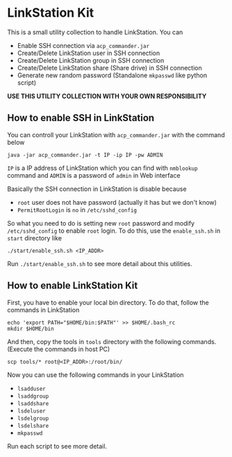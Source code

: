 LinkStation Kit
=============================================================================

This is a small utility collection to handle LinkStation.
You can

-   Enable SSH connection via `acp_commander.jar`
-   Create/Delete LinkStation user in SSH connection
-   Create/Delete LinkStation group in SSH connection
-   Create/Delete LinkStation share (Share drive) in SSH connection
-   Generate new random password (Standalone `mkpasswd` like python script)

**USE THIS UTILITY COLLECTION WITH YOUR OWN RESPONSIBILITY**

How to enable SSH in LinkStation
-----------------------------------------------------------------------------
You can controll your LinkStation with `acp_commander.jar` with the command below

    java -jar acp_commander.jar -t IP -ip IP -pw ADMIN

`IP` is a IP address of LinkStation which you can find with `nmblookup` command
and `ADMIN` is a password of `admin` in Web interface

Basically the SSH connection in LinkStation is disable because

-   `root` user does not have password (actually it has but we don't know)
-   `PermitRootLogin` is `no` in `/etc/sshd_config`

So what you need to do is setting new `root` password and modify
`/etc/sshd_config` to enable `root` login. To do this, use the `enable_ssh.sh`
in `start` directory like

    ./start/enable_ssh.sh <IP_ADDR>

Run `./start/enable_ssh.sh` to see more detail about this utilities.


How to enable LinkStation Kit
-----------------------------------------------------------------------------
First, you have to enable your local bin directory. To do that, follow the
commands in LinkStation

    echo 'export PATH="$HOME/bin:$PATH"' >> $HOME/.bash_rc
    mkdir $HOME/bin

And then, copy the tools in `tools` directory with the following commands.
(Execute the commands in host PC)

    scp tools/* root@<IP_ADDR>:/root/bin/

Now you can use the following commands in your LinkStation

-   `lsadduser`
-   `lsaddgroup`
-   `lsaddshare`
-   `lsdeluser`
-   `lsdelgroup`
-   `lsdelshare`
-   `mkpasswd`

Run each script to see more detail.

